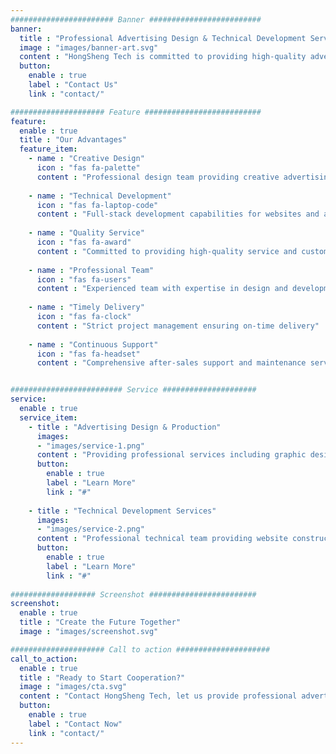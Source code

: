 ```yaml
---
####################### Banner #########################
banner:
  title : "Professional Advertising Design & Technical Development Services"
  image : "images/banner-art.svg"
  content : "HongSheng Tech is committed to providing high-quality advertising design and technical development services to help businesses enhance their brand image and achieve business growth"
  button:
    enable : true
    label : "Contact Us"
    link : "contact/"

##################### Feature ##########################
feature:
  enable : true
  title : "Our Advantages"
  feature_item:
    - name : "Creative Design"
      icon : "fas fa-palette"
      content : "Professional design team providing creative advertising solutions"
      
    - name : "Technical Development"
      icon : "fas fa-laptop-code"
      content : "Full-stack development capabilities for websites and applications"
      
    - name : "Quality Service"
      icon : "fas fa-award"
      content : "Committed to providing high-quality service and customer satisfaction"
      
    - name : "Professional Team"
      icon : "fas fa-users"
      content : "Experienced team with expertise in design and development"
      
    - name : "Timely Delivery"
      icon : "fas fa-clock"
      content : "Strict project management ensuring on-time delivery"
      
    - name : "Continuous Support"
      icon : "fas fa-headset"
      content : "Comprehensive after-sales support and maintenance service"


######################### Service #####################
service:
  enable : true
  service_item:
    - title : "Advertising Design & Production"
      images:
      - "images/service-1.png"
      content : "Providing professional services including graphic design, VI design, and advertising production to help enterprises create unique brand images. Our design team is experienced and skilled at understanding client needs, creating designs with both creativity and commercial value."
      button:
        enable : true
        label : "Learn More"
        link : "#"
        
    - title : "Technical Development Services"
      images:
      - "images/service-2.png" 
      content : "Professional technical team providing website construction, mini program development, and system development services. Using advanced technical architecture to ensure system security, stability, and scalability, helping enterprises achieve digital transformation."
      button:
        enable : true
        label : "Learn More"
        link : "#"
        
################### Screenshot ########################
screenshot:
  enable : true
  title : "Create the Future Together"
  image : "images/screenshot.svg"

##################### Call to action #####################
call_to_action:
  enable : true
  title : "Ready to Start Cooperation?"
  image : "images/cta.svg"
  content : "Contact HongSheng Tech, let us provide professional advertising design and technical development services for your business"
  button:
    enable : true
    label : "Contact Now"
    link : "contact/"
---
```

